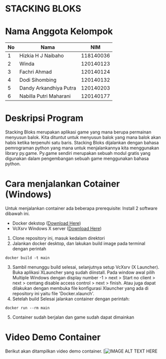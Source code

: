 

# STACKING BLOKS


# Nama Anggota Kelompok
No | Nama | NIM |
--- | --- | --- |
1 | Hizkia H J Naibaho      | 118140036 |
2 | Winda                   | 120140123 |
3 | Fachri Ahmad            | 120140124 |
4 | Dodi Sihombing          | 120140132 |
5 | Dandy Arkandhiya Putra  | 120140203 |
6 | Nabilla Putri Maharani  | 120140177 |

# Deskripsi Program
Stacking Bloks merupakan aplikasi game yang mana berupa permainan menyusun balok. Kita dituntut untuk menyusun balok yang mana balok akan habis  ketika terpenuhi satu baris. Stacking Bloks dijalankan dengan bahasa pemrograman python yang mana untuk menjalankannya kita menggunakan library py.game. Py.game sendiri merupakan sebuah modul gratis yang digunakan  dalam pengembangan sebuah game menggunakan bahasa python.

# Cara menjalankan Cotainer (Windows)
Untuk menjalankan container ada beberapa prerequisite: Install 2 software dibawah ini.
* Docker dekstop ([Download Here](https://docs.docker.com/desktop/windows/install/))
* VcXsrv Windows X server ([Download Here](https://sourceforge.net/projects/vcxsrv/))

1. Clone repository ini, masuk kedalam direktori 
2. Jalankan docker desktop, dan lakukan build image pada terminal dengan perintah
```
docker build -t main
```
3. Sambil menunggu build selesai, selanjutnya setup VcXsrv (X Launcher). Buka aplikasi XLauncher yang sudah diinstall. Pada window awal pilih Multiple Windows dengan display number -1 > next > Start no client > next > centang disable access control > next > finish. Atau juga dapat dilakukan dengan membuka file konfigurasi Xlauncher yang ada di repository ini yaitu file 'Docker.xlaunch'.
4. Setelah build Selesai jalankan container dengan perintah:
```
docker run --rm main
```
5. Container sudah berjalan dan game sudah dapat dimainkan

# Video Demo Container
Berikut akan ditampilkan video demo container.
[![IMAGE ALT TEXT HERE](https://youtu.be/HGl9biwuqDI)
